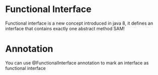 # Functional Interface
Functional interface is a new concept introduced in java 8, it defines an interface that contains exactly one abstract method SAM!

# Annotation
You can use @FunctionalInterface annotation to mark an interface as functional interface
